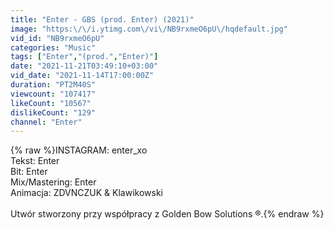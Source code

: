 ```yaml
---
title: "Enter - GBS (prod. Enter) (2021)"
image: "https:\/\/i.ytimg.com\/vi\/NB9rxmeO6pU\/hqdefault.jpg"
vid_id: "NB9rxmeO6pU"
categories: "Music"
tags: ["Enter","(prod.","Enter)"]
date: "2021-11-21T03:49:10+03:00"
vid_date: "2021-11-14T17:00:00Z"
duration: "PT2M40S"
viewcount: "107417"
likeCount: "10567"
dislikeCount: "129"
channel: "Enter"
---
```

{% raw %}INSTAGRAM: enter_xo<br />Tekst: Enter<br />Bit: Enter<br />Mix/Mastering: Enter<br />Animacja: ZDVNCZUK &amp; Klawikowski<br /><br />Utwór stworzony przy współpracy z Golden Bow Solutions ®.{% endraw %}
